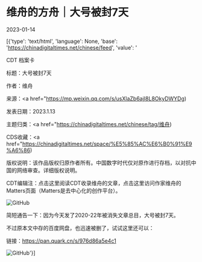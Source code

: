 # 维舟的方舟｜大号被封7天

2023-01-14

[{'type': 'text/html', 'language': None, 'base': 'https://chinadigitaltimes.net/chinese/feed', 'value': '

CDT 档案卡

标题：大号被封7天

作者：维舟

来源：<a href="https://mp.weixin.qq.com/s/usXlaZb6ajI8L8OkyDWYDg)

发表日期：2023.1.13

主题归类：<a href="https://chinadigitaltimes.net/chinese/tag/维舟)

CDS收藏：<a href="https://chinadigitaltimes.net/space/%E5%85%AC%E6%B0%91%E9%A6%86)

版权说明：该作品版权归原作者所有。中国数字时代仅对原作进行存档，以对抗中国的网络审查。详细版权说明。





CDT编辑注：点击这里阅读CDT收录维舟的文章，点击这里访问作家维舟的Matters页面（Matters是去中心化的创作平台）。

![GitHub](https://chinadigitaltimes.net/chinese/files/2023/01/post-692046-63c33a3015e2b.png)

简短通告一下：因为今天发了2020-22年被消失文章总目，大号被封7天。

不过原本文中存的百度网盘，也迅速被删了，试试这里还可以：

链接：https://pan.quark.cn/s/976d86a5e4c1

![GitHub](https://chinadigitaltimes.net/chinese/files/2023/01/post-692046-63c33a318b633.)'}]